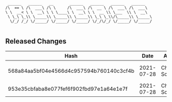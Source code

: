 ```
 ______   ______   __       ______   ______   ______   ______    
/\  == \ /\  ___\ /\ \     /\  ___\ /\  __ \ /\  ___\ /\  ___\   
\ \  __< \ \  __\ \ \ \____\ \  __\ \ \  __ \\ \___  \\ \  __\   
 \ \_\ \_\\ \_____\\ \_____\\ \_____\\ \_\ \_\\/\_____\\ \_____\ 
  \/_/ /_/ \/_____/ \/_____/ \/_____/ \/_/\/_/ \/_____/ \/_____/ 
                                                                 
```


## Released Changes


| Hash | Date | Author | Changes |
|------|------|--------|---------|
| 568a84aa5bf04e4566d4c957594b760140c3cf4b | 2021-07-28 | Chris Schubert | Removing unnecessary properties |
| 953e35cbfaba8e077fef6f902fbd97e1a64e1e7f | 2021-07-28 | Chris Schubert | updates |
